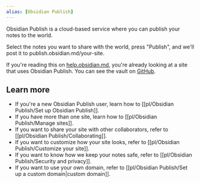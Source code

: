 ```yaml
---
alias: [Obsidian Publish]
---
```


Obsidian Publish is a cloud-based service where you can publish your notes to the world.

Select the notes you want to share with the world, press "Publish", and we'll post it to publish.obsidian.md/your-site.

If you're reading this on [help.obsidian.md](https://help.obsidian.md), you're already looking at a site that uses Obsidian Publish. You can see the vault on [GitHub](https://github.com/obsidianmd/obsidian-docs).

## Learn more

- If you're a new Obsidian Publish user, learn how to [[pl/Obsidian Publish/Set up Obsidian Publish]].
- If you have more than one site, learn how to [[pl/Obsidian Publish/Manage sites]].
- If you want to share your site with other collaborators, refer to [[pl/Obsidian Publish/Collaborating]].
- If you want to customize how your site looks, refer to [[pl/Obsidian Publish/Customize your site]].
- If you want to know how we keep your notes safe, refer to [[pl/Obsidian Publish/Security and privacy]].
- If you want to use your own domain, refer to [[pl/Obsidian Publish/Set up a custom domain|custom domain]].
